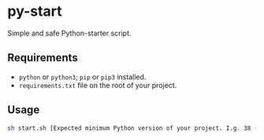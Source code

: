 # py-start

Simple and safe Python-starter script.

## Requirements

- `python` or `python3`; `pip` or `pip3` installed.
- `requirements.txt` file on the root of your project.

## Usage

```bash
sh start.sh [Expected minimum Python version of your project. I.g. 38 (meaning, 3.8). Defaults to 36]
```